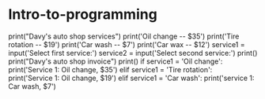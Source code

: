 # Intro-to-programming
print("Davy's auto shop services")
print('Oil change -- $35')
print('Tire rotation -- $19')
print('Car wash -- $7')
print('Car wax -- $12')
service1 = input('Select first service:')
service2 = input('Select second service:')
print()
print("Davy's auto shop invoice")
print()
if service1 = 'Oil change':
    print('Service 1: Oil change, $35')
elif service1 = 'Tire rotation':
    print('Service 1: Oil change, $19')
elif service1 = 'Car wash':
    print('service 1: Car wash, $7')
